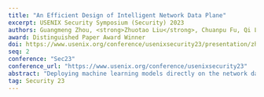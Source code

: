 ```yaml
---
title: "An Efficient Design of Intelligent Network Data Plane"
excerpt: USENIX Security Symposium (Security) 2023
authors: Guangmeng Zhou, <strong>Zhuotao Liu</strong>, Chuanpu Fu, Qi Li, Ke Xu
award: Distinguished Paper Award Winner
doi: https://www.usenix.org/conference/usenixsecurity23/presentation/zhou-guangmeng
seq: 2
conference: "Sec23"
conference_url: "https://www.usenix.org/conference/usenixsecurity23"
abstract: "Deploying machine learning models directly on the network data plane enables intelligent traffic analysis at line-speed using data-driven models rather than predefined protocols. Such a capability, referred to as Intelligent Data Plane (IDP), may potentially transform a wide range of networking designs. The emerging programmable switches provide crucial hardware support to realize IDP. Prior art in this regard is divided into two major categories: (i) focusing on extract useful flow information from the data plane, while placing the learning-based traffic analysis on the control plane; and (ii) taking a step further to embed learning models into the data plane, while failing to use flow-level features that are critical to achieve high learning accuracies. In this paper, we propose NetBeacon to advance the state-of-the-art in both model accuracy and model deployment efficiency. In particular, NetBeacon proposes a multi-phase sequential model architecture to perform dynamic packet analysis at different phases of a flow as it proceeds, by incorporating flow-level features that are computable at line-speed to boost learning accuracies. Further, NetBeacon designs efficient model representation mechanisms to address the table entry explosion problem when deploying tree-based models on the network data plane. Finally, NetBeacon hardens its scalability for handling concurrent flows via multiple tightly-coupled designs for managing stateful storage used to store per-flow state. We implement a prototype of NetBeacon and extensively evaluate its performance over multiple traffic analysis tasks."
tag: Security 23
---
```

